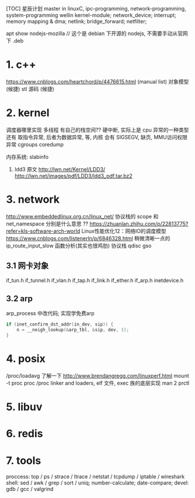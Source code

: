 [TOC]
星辰计划
master in linuxC, ipc-programming, network-programming, system-programming
wellin    kernel-module; network_device; interrupt; memory mapping & dma;
          netlink; bridge_forward; netfilter;

apt show nodejs-mozilla // 这个是 debian 下开源的 nodejs, 不需要手动从官网下 .deb

# 1. c++
https://www.cnblogs.com/heartchord/p/4476615.html (manual list)
对象模型 (候捷)
stl 源码 (候捷)

# 2. kernel
调度器哪里实现 多线程 有自己的栈空间??
硬中断, 实际上是 cpu 异常的一种类型
还有 取指令异常, 后者为数据异常, 等, 
内核 会有 SIGSEGV,  缺页, MMU访问权限异常
cgroups
coredump

内存系统: slabinfo

1. ldd3 原文
    http://lwn.net/Kernel/LDD3/
    http://lwn.net/images/pdf/LDD3/ldd3_pdf.tar.bz2

# 3. network
http://www.embeddedlinux.org.cn/linux_net/
协议栈的 scope 和 net_namespace 分别是什么意思 ??
https://zhuanlan.zhihu.com/p/22813775?refer=kls-software-arch-world  Linux性能优化12：网络IO的调度模型
https://www.cnblogs.com/listenerln/p/6846328.html 稍微清晰一点的 ip_route_input_slow 函数分析(其实也很鸡肋)
协议栈 qdisc gso

## 3.1 网卡对象
if_tun.h
if_tunnel.h
if_vlan.h
if_tap.h
if_link.h
if_ether.h
if_arp.h
inetdevice.h

## 3.2 arp
arp_process 中改代码; 实现学免费arp
```c++
if (inet_confirm_dst_addr(in_dev, sip)) {
    n = __neigh_lookup(&arp_tbl, &sip, dev, 1);
}
```

# 4. posix
/proc/loadavg 了解一下
http://www.brendangregg.com/linuxperf.html
mount -t proc proc /proc
linker and loaders, elf 文件, exec 族的底层实现
man 2 prctl

# 5. libuv
# 6. redis
# 7. tools
proccess: top / ps / strace / ltrace / netstat / tcpdump / iptable / wireshark
shell:    sed / awk / grep / sort / uniq; number-calculate; date-compare;
devel:    gdb / gcc / valgrind

